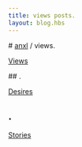 ```yaml
---
title: views posts.
layout: blog.hbs
---
```


# [anxl](../index.html) / views.

[Views](views.html)

## .

[Desires](desires.html)

## .

[Stories](stories.html)
